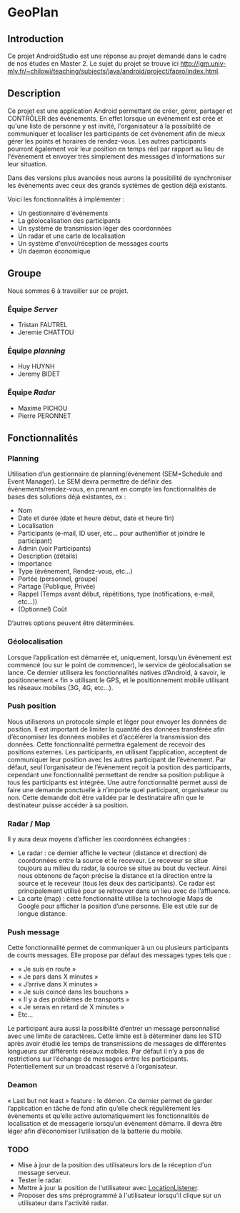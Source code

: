 GeoPlan
=======

Introduction
------------

Ce projet AndroidStudio est une réponse au projet demandé dans le cadre de nos études en Master 2.
Le sujet du projet se trouve ici <http://igm.univ-mlv.fr/~chilowi/teaching/subjects/java/android/project/fapro/index.html>.

Description
-----------

Ce projet est une application Android permettant de créer, gérer, partager et CONTRÔLER des évènements. En effet lorsque un évènement est créé et qu'une liste de personne y est invité, l'organisateur à la possibilité de communiquer et localiser les participants de cet évènement afin de mieux gérer les points et horaires de rendez-vous. Les autres participants pourront également voir leur position en temps réel par rapport au lieu de l'évènement et envoyer très simplement des messages d'informations sur leur situation.

Dans des versions plus avancées nous aurons la possibilité de synchroniser les évènements avec ceux des grands systèmes de gestion déjà existants.

Voici les fonctionnalités à implémenter :

 * Un gestionnaire d'évènements
 * La géolocalisation des participants
 * Un système de transmission léger des coordonnées
 * Un radar et une carte de localisation
 * Un système d'envoi/réception de messages courts
 * Un daemon économique


Groupe
------

Nous sommes 6 à travailler sur ce projet.

### Équipe *Server*

 * Tristan FAUTREL
 * Jeremie CHATTOU

### Équipe *planning*

 * Huy HUYNH
 * Jeremy BIDET

### Équipe *Radar*

 * Maxime PICHOU
 * Pierre PERONNET

Fonctionnalités
---------------

### Planning

Utilisation d’un gestionnaire de planning/évènement (SEM=Schedule and Event Manager). Le SEM devra permettre de définir des évènements/rendez-vous, en prenant en compte les fonctionnalités de bases des solutions déjà existantes, ex :

 * Nom
 * Date et durée (date et heure début, date et heure fin)
 * Localisation
 * Participants (e-mail, ID user, etc… pour authentifier et joindre le participant)
 * Admin (voir Participants)
 * Description (détails)
 * Importance
 * Type (évènement, Rendez-vous, etc…)
 * Portée (personnel, groupe)
 * Partage (Publique, Privée)
 * Rappel (Temps avant début, répétitions, type (notifications, e-mail, etc…))
 * (Optionnel) Coût

D’autres options peuvent être déterminées.

### Géolocalisation

Lorsque l’application est démarrée et, uniquement, lorsqu’un évènement est commencé (ou sur le point de commencer), le service de géolocalisation se lance. Ce dernier utilisera les fonctionnalités natives d’Android, à savoir, le positionnement « fin » utilisant le GPS, et le positionnement mobile utilisant les réseaux mobiles (3G, 4G, etc…).

### Push position

Nous utiliserons un protocole simple et léger pour envoyer les données de position. Il est important de limiter la quantité des données transférée afin d’économiser les données mobiles et d’accélérer la transmission des données. Cette fonctionnalité permettra également de recevoir des positions externes.
Les participants, en utilisant l’application, acceptent de communiquer leur position avec les autres participant de l’évènement. Par défaut, seul l’organisateur de l’évènement reçoit la position des participants, cependant une fonctionnalité permettant de rendre sa position publique à tous les participants est intégrée. Une autre fonctionnalité permet aussi de faire une demande ponctuelle à n’importe quel participant, organisateur ou non. Cette demande doit être validée par le destinataire afin que le destinateur puisse accéder à sa position.

### Radar / Map

Il y aura deux moyens d’afficher les coordonnées échangées :

 * Le radar : ce dernier affiche le vecteur (distance et direction) de coordonnées entre la source et le receveur. Le receveur se situe toujours au milieu du radar, la source se situe au bout du vecteur. Ainsi nous obtenons de façon précise la distance et la direction entre la source et le receveur (tous les deux des participants). Ce radar est principalement utilisé pour se retrouver dans un lieu avec de l’affluence.
 * La carte (map) : cette fonctionnalité utilise la technologie Maps de Google pour afficher la position d’une personne. Elle est utile sur de longue distance.


### Push message

Cette fonctionnalité permet de communiquer à un ou plusieurs participants de courts messages. Elle propose par défaut des messages types tels que :

 * « Je suis en route »
 * « Je pars dans X minutes »
 * « J’arrive dans X minutes »
 * « Je suis coincé dans les bouchons »
 * « Il y a des problèmes de transports »
 * « Je serais en retard de X minutes »
 * Etc…

Le participant aura aussi la possibilité d’entrer un message personnalisé avec une limite de caractères. Cette limite est à déterminer dans les STD après avoir étudié les temps de transmissions de messages de différentes longueurs sur différents réseaux mobiles.
Par défaut il n’y a pas de restrictions sur l’échange de messages entre les participants. Potentiellement sur un broadcast réservé à l’organisateur.

### Deamon

« Last but not least » feature : le démon. Ce dernier permet de garder l’application en tâche de fond afin qu’elle check régulièrement les évènements et qu’elle active automatiquement les fonctionnalités de localisation et de messagerie lorsqu’un évènement démarre. Il devra être léger afin d’économiser l’utilisation de la batterie du mobile.

### TODO

 - Mise à jour de la position des utilisateurs lors de la réception d'un message serveur.
 - Tester le radar.
 - Mettre à jour la position de l'utilisateur avec [LocationListener](http://developer.android.com/reference/android/location/LocationListener.html).
 - Proposer des sms préprogrammé à l'utilisateur lorsqu'il clique sur un utilisateur dans l'activité radar.
